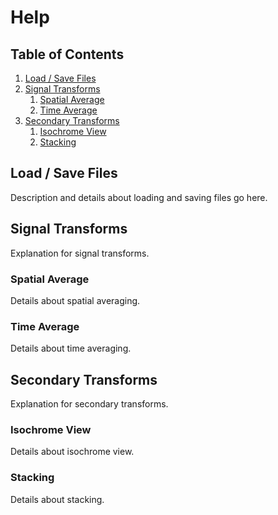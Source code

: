 # Help

## Table of Contents
1. [Load / Save Files](#load--save-files)
2. [Signal Transforms](#signal-transforms)
   1. [Spatial Average](#spatial-average)
   2. [Time Average](#time-average)
3. [Secondary Transforms](#secondary-transforms)
   1. [Isochrome View](#isochrome-view)
   2. [Stacking](#stacking)

## Load / Save Files
Description and details about loading and saving files go here.

## Signal Transforms
Explanation for signal transforms.

### Spatial Average
Details about spatial averaging.

### Time Average
Details about time averaging.

## Secondary Transforms
Explanation for secondary transforms.

### Isochrome View
Details about isochrome view.

### Stacking
Details about stacking.
